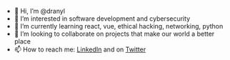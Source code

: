 - 👋 Hi, I’m @dranyl
- 👀 I’m interested in software development and cybersecurity
- 🌱 I’m currently learning react, vue, ethical hacking, networking, python
- 💞️ I’m looking to collaborate on projects that make our world a better place
- 📫 How to reach me: [LinkedIn](https://www.linkedin.com/in/lynardsalingujay/) and on [Twitter](https://twitter.com/@dranyl_105)

<!---
dranyl/dranyl is a ✨ special ✨ repository because its `README.md` (this file) appears on your GitHub profile.
You can click the Preview link to take a look at your changes.
--->
